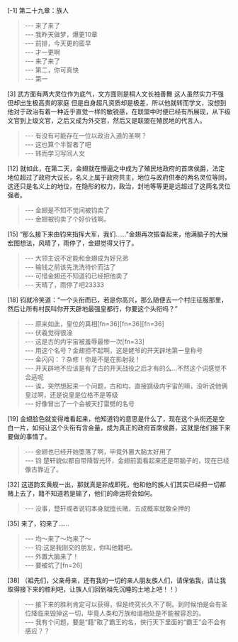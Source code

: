 
[-1] 第二十九章：族人
>--- 来了来了<br>
>--- 我昨天做梦，爆更10章<br>
>--- 前排，今天更的蛮早<br>
>--- 才一更啊<br>
>--- 来了来了<br>
>--- 第二，你可真快<br>
>--- 第一<br>

[3] 武方面有两大灵位作为底气，文方面则是桐人文长袖善舞 这人虽然实力不强 但却出生极高贵的家庭 但是自身超凡资质却是极差，所以他就转而学文，没想到他对于政治有着一种近乎直觉一样的敏锐感，在联盟中时便已经有所展现，从下级文官到上级文官，之后又成为外交官，然后又是联盟在殖民地的代言人。
>--- 有没有可能存在一位以政治入道的圣啊？<br>
>--- 这也算个半智者了吧<br>
>--- 转而学习写同人文<br>

[12] 就如此，在第二天，金翅就在懵逼之中成为了殖民地政府的首席侯爵，法定地位超过了政府大议长，名义上属于政府共主，地位与政府供奉的两名灵位等同，这还只是名义上的地位，在隐形的权力，政治，封地等等更是远超过了这两名灵位强者。
>--- 金翅是不知不觉间被钧卖了<br>
>--- 金翅被钧卖了个好价钱啊。<br>

[15] “那么接下来由钧来指挥大军，我们……”金翅再次振奋起来，他满脑子的大展宏图想法，风晴了，雨停了，金翅觉得又行了。
>--- 大领主说不定能和金翅成为好兄弟<br>
>--- 输钱之前该先洗洗待价而沽了<br>
>--- 可惜金翅还不知道钧已经把他卖了<br>
>--- 天晴了，雨停了吧23333<br>

[18] 钧就冷笑道：“一个头衔而已，若是你高兴，那么随便去一个村庄征服那里，然后让所有村民叫你开天辟地最强皇都行，你要这个头衔吗？”
>--- 原来如此，皇位的真相[fn=36][fn=36][fn=36]<br>
>--- 伏羲觉得很淦<br>
>--- 这是古的内宇宙被羞辱最惨一次[fn=33]<br>
>--- 用这个名号？金翅担不起啊，这是姥爷的开天辟地第一皇称号<br>
>--- 金闪闪：？杂修！你是不是在影射我！<br>
>--- 开天辟地不应该是有了古的开天战役之后才有的么…不然这个词感觉不合适呢<br>
>--- 诶，突然想起来一个问题，古和均，直接跳级内宇宙的嘛，没听说他俩皇过啊，还是说皇是位格不是等级<br>
>--- 好像冒出了一个会被天打雷劈的名号<br>

[19] 金翅脸色就变得难看起来，他知道钧的意思是什么了，现在这个头衔还是空白一片，如何让这个头衔有含金量，成为真正的政府首席侯爵，这就是他们接下来要做的事情了。
>--- 金翅也已经开始堕落了啊，毕竟外置大脑太好用了<br>
>--- 钧 楚轩貌似都自带降智光环，金翅前面看起来还是带脑子的，现在已经像古靠近了。<br>

[32] 这道韵玄黄舰一出，那就真是非成即死，他和他的族人们其实已经把一切都赌上去了，籍不知道若是输了，他们的命运将会如何。
>--- 没事，楚轩或者说钧本身就擅长赌，五成概率就敢全押的<br>

[35] 来了，钧来了……
>--- 均～来了～均来了～<br>
>--- 钧:这是我刚交的朋友，你叫他籍吧。<br>
>--- 外置大脑来了！<br>
>--- 要被坑了[fn=26]<br>

[38] （祖先们，父亲母亲，还有我的一切的亲人朋友族人们，请保佑我，请让我取得接下来的胜利吧，让族人们回到祖先沉睡的土地上吧！！）
>--- 接下来的胜利肯定可以获得，但是终究长久不了啊。到时候怕是会有圣位降临来毁掉这一切，毕竟人类和万族和谐相处是不能被容忍的。<br>
>--- 我有个问题，要是“籍”取了霸王的名，侠行天下里面的“霸王”会不会有感应？？<br>
